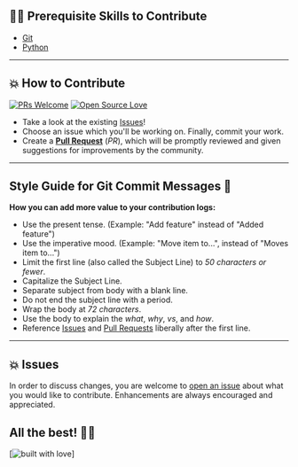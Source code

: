 ## 👨‍💻 Prerequisite Skills to Contribute

  - [Git](https://git-scm.com/)
  - [Python](https://www.python.org/)

---

## 💥 How to Contribute

[![PRs Welcome](https://img.shields.io/badge/PRs-welcome-brightgreen.svg?style=flat-square)](https://github.com/PsTerminator8/Python_Exercises/pulls)
[![Open Source Love](https://badges.frapsoft.com/os/v1/open-source.png?v=103)](https://github.com/PsTerminator8/)

- Take a look at the existing [Issues](https://github.com/PsTerminator8/Python_Exercises/issues)!
- Choose an issue which you'll be working on. Finally, commit your work.
- Create a **[Pull Request](https://github.com/PsTerminator8/Python_Exercises/compare)** (_PR_), which will be promptly reviewed and given suggestions for improvements by the community.

---

## Style Guide for Git Commit Messages :memo:

**How you can add more value to your contribution logs:**

- Use the present tense. (Example: "Add feature" instead of "Added feature")
- Use the imperative mood. (Example: "Move item to...", instead of "Moves item to...")
- Limit the first line (also called the Subject Line) to _50 characters or fewer_.
- Capitalize the Subject Line.
- Separate subject from body with a blank line.
- Do not end the subject line with a period.
- Wrap the body at _72 characters_.
- Use the body to explain the _what_, _why_, _vs_, and _how_.
- Reference [Issues](https://github.com/PsTerminator8/Python_Exercises/issues) and [Pull Requests](https://github.com/PsTerminator8/Python_Exercises/pulls) liberally after the first line.

---

## 💥 Issues

In order to discuss changes, you are welcome to [open an issue](https://github.com/PsTerminator8/Python_Exercises/issues/new/choose) about what you would like to contribute. Enhancements are always encouraged and appreciated.

## All the best! 👍🏼

[![built with love](https://forthebadge.com/images/badges/built-with-love.svg)]
